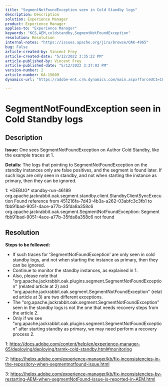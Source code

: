 ```yaml
---
title: "SegmentNotFoundException seen in Cold Standby logs"
description: Description
solution: Experience Manager
product: Experience Manager
applies-to: "Experience Manager"
keywords: "KCS,AEM,coldstandby,SegmentNotFoundException"
resolution: Resolution
internal-notes: "https://issues.apache.org/jira/browse/OAK-4965"
bug: False
article-created-by: Vincent Frey
article-created-date: "5/12/2022 3:35:22 PM"
article-published-by: Vincent Frey
article-published-date: "5/12/2022 3:37:03 PM"
version-number: 2
article-number: KA-15609
dynamics-url: "https://adobe-ent.crm.dynamics.com/main.aspx?forceUCI=1&pagetype=entityrecord&etn=knowledgearticle&id=e41a0422-09d2-ec11-a7b5-0022480a8683"

---
```

# SegmentNotFoundException seen in Cold Standby logs

## Description


<b>Issue:</b>
 One sees SegmentNotFoundException on Author Cold Standby, like the example traces at 1.

<b>Details:</b>
 The logs that pointing to SegmentNotFoundException on the standby instances only are false positives, and the segment is found later.
 If such logs are only seen in standby, and not when starting the instance as primary, then they can be ignored. 


 1: \*DEBUG\* standby-run-46189 org.apache.jackrabbit.oak.segment.standby.client.StandbyClientSyncExecution Found reference from 451216fa-7d43-4b3a-a262-03abfc3c3fb1 to fbb91bad-9051-4ace-a77b-35fda8a358c6
 org.apache.jackrabbit.oak.segment.SegmentNotFoundException: Segment fbb91bad-9051-4ace-a77b-35fda8a358c6 not found


## Resolution


<b>Steps to be followed:</b>

- If such traces for 'SegmentNotFoundException' are only seen in cold standby logs, and not when starting the instance as primary, then they can be ignored.
- Continue to monitor the standby instances, as explained in 1.
- Also, please note that "org.apache.jackrabbit.oak.plugins.segment.SegmentNotFoundException" (related article at 2) and "org.apache.jackrabbit.oak.segment.SegmentNotFoundException" (related article at 3) are two different exceptions.
- The "org.apache.jackrabbit.oak.segment.SegmentNotFoundException" seen in the standby logs is not the one that needs recovery steps from the article 2.
- Only if we see "org.apache.jackrabbit.oak.plugins.segment.SegmentNotFoundException" after starting standby as primary, we may need perform a recovery process 2.


1: https://docs.adobe.com/content/help/en/experience-manager-65/deploying/deploying/tarmk-cold-standby.html#monitoring

2: https://helpx.adobe.com/experience-manager/kb/fix-inconsistencies-in-the-repository-when-segmentnotfound-issue.html

3: https://helpx.adobe.com/experience-manager/kb/fix-inconsistencies-by-restarting-AEM-when-segmentNotFound-issue-is-reported-in-AEM.html
